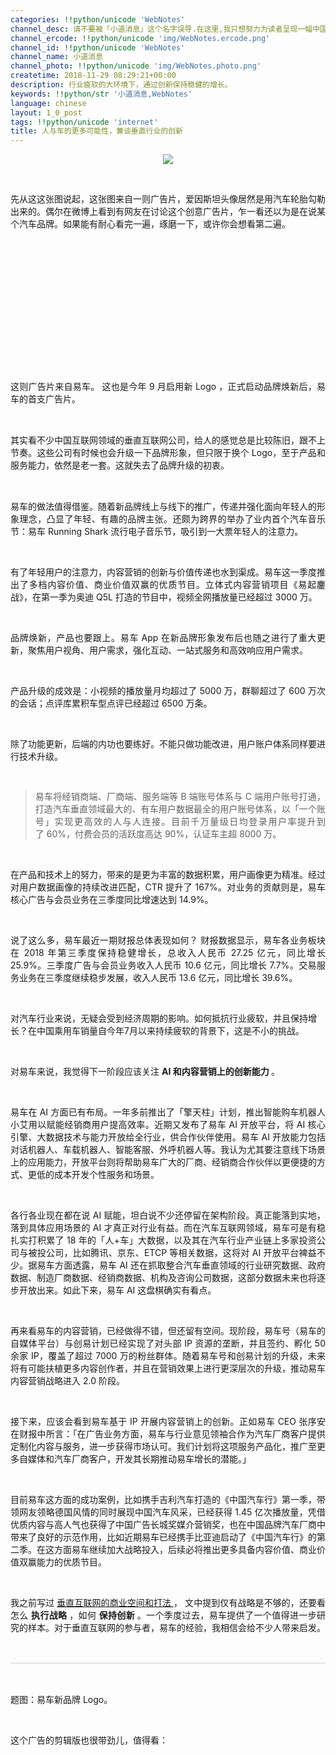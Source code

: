 ```yaml
---
categories: !!python/unicode 'WebNotes'
channel_desc: 请不要被「小道消息」这个名字误导.在这里,我只想努力为读者呈现一幅中国互联网的清明上河图.
channel_ercode: !!python/unicode 'img/WebNotes.ercode.png'
channel_id: !!python/unicode 'WebNotes'
channel_name: 小道消息
channel_photo: !!python/unicode 'img/WebNotes.photo.png'
createtime: 2018-11-29 08:29:21+00:00
description: 行业疲软的大环境下，通过创新保持稳健的增长。
keywords: !!python/str '小道消息,WebNotes'
language: chinese
layout: 1_0_post
tags: !!python/unicode 'internet'
title: 人与车的更多可能性，兼谈垂直行业的创新
---
```

<div class="rich_media_content" id="js_content">
<p style="text-align: center;">
<img class="" data-ratio="0.4449818621523579" data-s="300,640" data-src="" data-type="png" data-w="827" src="{{ '/img/ow5rEn8QGlF61UXDTyZ7D3G25OF6znniaoBmUfuKhBGjhTtyrHhIkvzcq8PJMyr1NEsDjSoodBlXeUnM9wxibIUg.png' | prepend: site.img | replace: '//','/' }}" style=""/>
</p>
<p style="text-align: justify;">
<br/>
</p>
<p style="text-align: justify;">
         先从这这张图说起，这张图来自一则广告片，爱因斯坦头像居然是用汽车轮胎勾勒出来的。偶尔在微博上看到有网友在讨论这个创意广告片，乍一看还以为是在说某个汽车品牌。如果能有耐心看完一遍，琢磨一下，或许你会想看第二遍。
         <br/>
</p>
<p>
<br/>
</p>
<p>
<iframe allowfullscreen="" class="video_iframe" data-cover="http%3A%2F%2Fshp.qpic.cn%2Fqqvideo_ori%2F0%2Fp0793fy4mfy_496_280%2F0" data-ratio="2.6666666666666665" data-src="https://v.qq.com/iframe/preview.html?width=500&amp;height=375&amp;auto=0&amp;vid=p0793fy4mfy" data-vidtype="2" data-w="864" frameborder="0">
</iframe>
</p>
<p>
<br/>
</p>
<p style="text-align: justify;">
         这则广告片来自易车。 这也是今年 9 月启用新 Logo ，正式启动品牌焕新后，易车的首支广告片。
        </p>
<p style="text-align: justify;">
<span style='font-size: 16px;color: rgb(51, 51, 51);font-family: Helvetica, Arial, "PingFang SC", "Hiragino Sans GB", "Source Han Sans CN", Roboto, "Microsoft Yahei", sans-serif;font-variant-ligatures: normal;orphans: 2;widows: 2;background-color: rgb(255, 255, 255);'>
<span style='font-size: 16px;color: rgb(51, 51, 51);font-family: Helvetica, Arial, "PingFang SC", "Hiragino Sans GB", "Source Han Sans CN", Roboto, "Microsoft Yahei", sans-serif;font-variant-ligatures: normal;orphans: 2;widows: 2;background-color: rgb(255, 255, 255);'>
<br/>
</span>
</span>
</p>
<p style="orphans: 2;widows: 2;text-align: justify;">
         其实看不少中国互联网领域的垂直互联网公司，给人的感觉总是比较陈旧，跟不上节奏。这些公司有时候也会升级一下品牌形象，但只限于换个 Logo，至于产品和服务能力，依然是老一套。这就失去了品牌升级的初衷。
        </p>
<p style="text-align: justify;">
<span style='font-size: 16px;color: rgb(51, 51, 51);font-family: Helvetica, Arial, "PingFang SC", "Hiragino Sans GB", "Source Han Sans CN", Roboto, "Microsoft Yahei", sans-serif;font-variant-ligatures: normal;orphans: 2;widows: 2;background-color: rgb(255, 255, 255);'>
<span style='font-size: 16px;color: rgb(51, 51, 51);font-family: Helvetica, Arial, "PingFang SC", "Hiragino Sans GB", "Source Han Sans CN", Roboto, "Microsoft Yahei", sans-serif;font-variant-ligatures: normal;orphans: 2;widows: 2;background-color: rgb(255, 255, 255);'>
<br/>
</span>
</span>
</p>
<p style="text-align: justify;">
         易车的做法值得借鉴。随着新品牌线上与线下的推广，传递并强化面向年轻人的形象理念，凸显了年轻、有趣的品牌主张。还颇为跨界的举办了业内首个汽车音乐节：易车 Running Shark 流行电子音乐节，吸引到一大票年轻人的注意力。
        </p>
<p style="text-align: justify;">
<br/>
</p>
<p style="text-align: justify;">
         有了年轻用户的注意力，内容营销的创新与价值传递也水到渠成。易车这一季度推出了多档内容价值、商业价值双赢的优质节目。立体式内容营销项目《易起鏖战》，在第一季为奥迪 Q5L 打造的节目中，视频全网播放量已经超过 3000 万。
        </p>
<p style="text-align: justify;">
<br/>
</p>
<p style="text-align: justify;">
         品牌焕新，产品也要跟上。易车 App 在新品牌形象发布后也随之进行了重大更新，聚焦用户视角、用户需求，强化互动、一站式服务和高效响应用户需求。
        </p>
<p>
<br/>
</p>
<p style="text-align: justify;">
         产品升级的成效是：小视频的播放量月均超过了 5000 万，群聊超过了 600 万次的会话；点评库累积车型点评已经超过 6500 万条。
        </p>
<p>
<br/>
</p>
<p style="text-align: justify;">
         除了功能更新，后端的内功也要练好。不能只做功能改进，用户账户体系同样要进行技术升级。
        </p>
<p style="text-align: justify;">
<span style="font-family: 微软雅黑, sans-serif;font-size: 14px;">
<br/>
</span>
</p>
<blockquote>
<p style="text-align: justify;">
          易车将经销商端、厂商端、服务端等 B 端账号体系与 C 端用户账号打通，打造汽车垂直领域最大的、有车用户数据最全的用户账号体系，以「一个账号」实现更高效的人与人连接。目前千万量级日均登录用户率提升到了 60%，付费会员的活跃度高达 90%，认证车主超 8000 万。
         </p>
</blockquote>
<p style="text-align: justify;">
<span style="color:#333333;font-family:Helvetica, Arial, PingFang SC, Hiragino Sans GB, Source Han Sans CN, Roboto, Microsoft Yahei, sans-serif;">
<span style="caret-color: rgb(51, 51, 51);background-color: rgb(255, 255, 255);">
</span>
</span>
<br/>
</p>
<p style="text-align: justify;">
         在产品和技术上的努力，带来的是更为丰富的数据积累，用户画像更为精准。经过对用户数据画像的持续改进匹配，CTR 提升了 167%。对业务的贡献则是，易车核心广告与会员业务在三季度同比增速达到 14.9%。
        </p>
<p style="text-align: justify;">
<br/>
</p>
<p style="text-align: justify;">
         说了这么多，易车最近一期财报总体表现如何？ 财报数据显示，易车各业务板块在 2018 年第三季度保持稳健增长，总收入人民币 27.25 亿元，同比增长 25.9%。三季度广告与会员业务收入人民币 10.6 亿元，同比增长 7.7%。交易服务业务在三季度继续稳步发展，收入人民币 13.6 亿元，同比增长 39.6%。
        </p>
<p>
<br/>
</p>
<p>
         对汽车行业来说，无疑会受到经济周期的影响。如何抵抗行业疲软，并且保持增长？在中国乘用车销量自今年7月以来持续疲软的背景下，这是不小的挑战。
        </p>
<p>
<br/>
</p>
<p>
         对易车来说，我觉得下一阶段应该关注
         <strong>
          AI 和内容营销上的创新能力
         </strong>
         。
        </p>
<p>
<br/>
</p>
<p style="text-align: justify;">
         易车在 AI 方面已有布局。一年多前推出了「擎天柱」计划，推出智能购车机器人小艾用以赋能经销商用户提高效率。近期又发布了易车 AI 开放平台，将 AI 核心引擎、大数据技术与能力开放给全行业，供合作伙伴使用。易车 AI 开放能力包括对话机器人、车载机器人、智能客服、外呼机器人等。我认为尤其要注意线下场景上的应用能力，开放平台则将帮助易车广大的厂商、经销商合作伙伴以更便捷的方式、更低的成本开发个性服务和场景。
        </p>
<p>
<br/>
</p>
<p style="text-align: justify;">
         各行各业现在都在说 AI 赋能，坦白说不少还停留在架构阶段。真正能落到实地，落到具体应用场景的 AI 才真正对行业有益。而在汽车互联网领域，易车可是有稳扎实打积累了 18 年的「人+车」大数据，以及其在汽车行业产业链上多家投资公司与被投公司，比如腾讯、京东、ETCP 等相关数据，这将对 AI 开放平台裨益不少。据易车方面透露，易车 AI 还在抓取整合汽车垂直领域的行业研究数据、政府数据、制造厂商数据、经销商数据、机构及咨询公司数据，这部分数据未来也将逐步开放出来。如此下来，易车 AI 这盘棋确实有看点。
        </p>
<p>
<br/>
</p>
<p style="text-align: justify;">
         再来看易车的内容营销，已经做得不错，但还留有空间。现阶段，易车号（易车的自媒体平台）与创易计划已经实现了对头部 IP 资源的垄断，并且签约、孵化 50 余家 IP，覆盖了超过 7000 万的粉丝群体。随着易车号和创易计划的升级，未来将有可能扶植更多内容创作者，并且在营销效果上进行更深层次的升级，推动易车内容营销战略进入 2.0 阶段。
        </p>
<p>
<br/>
</p>
<p style="text-align: justify;">
         接下来，应该会看到易车基于 IP 开展内容营销上的创新。正如易车 CEO 张序安在财报中所言：「在广告业务方面，易车与行业意见领袖合作为汽车厂商客户提供定制化内容与服务，进一步获得市场认可。我们计划将这项服务产品化，推广至更多自媒体和汽车厂商客户，开发其长期推动易车增长的潜能。」
        </p>
<p>
<br/>
</p>
<p style="text-align: justify;">
         目前易车这方面的成功案例，比如携手吉利汽车打造的《中国汽车行》第一季，带领网友领略德国风情的同时展现中国汽车风采，已经获得 1.45 亿次播放量，凭借优质内容与高人气也获得了中国广告长城奖媒介营销奖，也在中国品牌汽车厂商中带来了良好的示范作用，比如近期易车已经携手比亚迪启动了《中国汽车行》的第二季。在这方面易车继续加大战略投入，后续必将推出更多具备内容价值、商业价值双赢能力的优质节目。
        </p>
<p>
<br/>
</p>
<p style="text-align: justify;">
<span style="text-align: justify;">
          我之前写过
         </span>
<a href="http://mp.weixin.qq.com/s?__biz=MjM5ODIyMTE0MA==&amp;mid=2650971288&amp;idx=1&amp;sn=c4534941bfe61d8727be6ec9d97bb2d6&amp;chksm=bd3838a38a4fb1b59f9794cdbaeb403d80fe4163f64cfa85092292eca399506d8ffdbb5fc5cf&amp;scene=21#wechat_redirect" style="text-align: justify;white-space: normal;" target="_blank">
          垂直互联网的商业空间和打法
         </a>
<span style="text-align: justify;">
          ， 文中提到仅有战略是不够的，还要看怎么
          <strong>
           执行战略
          </strong>
          ，如何
          <strong>
           保持创新
          </strong>
          。一个季度过去，易车提供了一个值得进一步研究的样本。对于垂直互联网的参与者，易车的经验，我相信会给不少人带来启发。
         </span>
</p>
<p style="white-space: normal;">
<br/>
</p>
<hr style="margin-top: 1em;margin-bottom: 1em;white-space: normal;max-width: 100%;font-family: Lato, Helvetica, Arial, freesans, clean, sans-serif;border-right-width: 0px;border-bottom-width: 0px;border-left-width: 0px;border-top-style: solid;border-top-color: rgb(234, 234, 234);height: 1px;color: rgb(51, 51, 51);font-size: 15px;box-sizing: border-box !important;word-wrap: break-word !important;"/>
<p style="white-space: normal;">
<br/>
</p>
<p style="text-align: justify;">
         题图：易车新品牌 Logo。
         <span style="text-align: justify;">
<br/>
</span>
</p>
<p style="text-align: justify;">
<br/>
</p>
<p style="text-align: justify;">
         这个广告的剪辑版也很带劲儿，值得看：
        </p>
<p style="text-align: justify;">
<br/>
</p>
<p>
<iframe allowfullscreen="" class="video_iframe" data-cover="http%3A%2F%2Fshp.qpic.cn%2Fqqvideo_ori%2F0%2Fx0796jtd62k_496_280%2F0" data-ratio="2.6666666666666665" data-src="https://v.qq.com/iframe/preview.html?width=500&amp;height=375&amp;auto=0&amp;vid=x0796jtd62k" data-vidtype="2" data-w="864" frameborder="0">
</iframe>
</p>
<p style="text-align: justify;">
<br/>
</p>
</div>